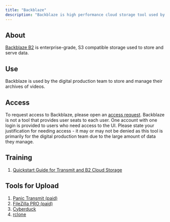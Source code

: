 ```yaml
---
title: "Backblaze"
description: "Backblaze is high performance cloud storage tool used by digital production."
---
```


## About

[Backblaze B2](https://www.backblaze.com/cloud-storage) is enterprise-grade, S3 compatible storage used to store and serve data.

## Use

Backblaze is used by the digital production team to store and manage their archives of videos.

## Access

To request access to Backblaze, please open an [access request](/handbook/it/end-user-services/onboarding-access-requests/access-requests/). Backblaze is not a tool that provides user seats to each user. One account with one login is provided to users who need access to the UI. Please state your justification for needing access - it may or may not be denied as this tool is primarily for the digital production team due to the large amount of data they manage.

## Training

1. [Quickstart Guide for Transmit and B2 Cloud Storage](https://help.backblaze.com/hc/en-us/articles/360043062234-Quickstart-Guide-for-Transmit-and-B2-Cloud-Storage)

## Tools for Upload

1. [Panic Transmit (paid)](https://www.panic.com/transmit/)
1. [FileZilla PRO (paid)](https://filezillapro.com/)
1. [Cyberduck](https://cyberduck.io/)
1. [rclone](https://rclone.org/b2/)
